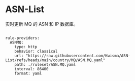
# ASN-List

实时更新 MQ 的 ASN 和 IP 数据库。

<pre><code class="language-javascript">
rule-providers:
  ASNMQ:
    type: http
    behavior: classical
    url: "https://raw.githubusercontent.com/Kwisma/ASN-List/refs/heads/main/country/MQ/ASN.MQ.yaml"
    path: ./ruleset/ASN.MQ.yaml
    interval: 86400
    format: yaml
</code></pre>